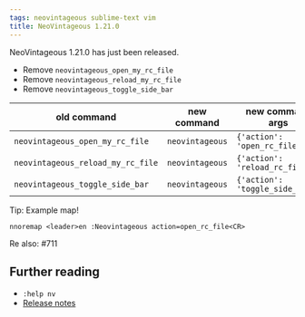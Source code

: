 ```yaml
---
tags: neovintageous sublime-text vim
title: NeoVintageous 1.21.0
---
```


NeoVintageous 1.21.0 has just been released.



* Remove `neovintageous_open_my_rc_file`
* Remove `neovintageous_reload_my_rc_file`
* Remove `neovintageous_toggle_side_bar`

old command | new command | new command args
----------- | ----------- | ----------------
`neovintageous_open_my_rc_file` | `neovintageous` | `{'action': 'open_rc_file'}`
`neovintageous_reload_my_rc_file` | `neovintageous` | `{'action': 'reload_rc_file'}`
`neovintageous_toggle_side_bar` | `neovintageous` | `{'action': 'toggle_side_bar'}`


Tip: Example map!

```vim
nnoremap <leader>en :Neovintageous action=open_rc_file<CR>
```
Re also: #711

## Further reading

* `:help nv`
* [Release notes](https://github.com/NeoVintageous/NeoVintageous/releases/tag/1.21.0)
